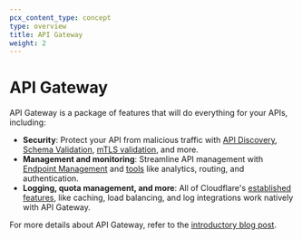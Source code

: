 ```yaml
---
pcx_content_type: concept
type: overview
title: API Gateway
weight: 2
---
```


# API Gateway

API Gateway is a package of features that will do everything for your APIs, including:

- **Security**: Protect your API from malicious traffic with [API Discovery](/api-shield/security/api-discovery/), [Schema Validation](/api-shield/security/schema-validation/), [mTLS validation](/api-shield/security/mtls/), and more.
- **Management and monitoring**: Streamline API management with [Endpoint Management](/api-shield/management-and-monitoring/) and [tools](https://blog.cloudflare.com/api-gateway/) like analytics, routing, and authentication.
- **Logging, quota management, and more**: All of Cloudflare's [established features](https://blog.cloudflare.com/api-gateway/), like caching, load balancing, and log integrations work natively with API Gateway.

For more details about API Gateway, refer to the [introductory blog post](https://blog.cloudflare.com/api-gateway/).
